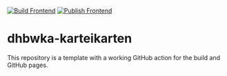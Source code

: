 [![Build Frontend](https://github.com/JustinKaram04/dhbwka-karteikarten/actions/workflows/build-frontend.yml/badge.svg)](https://github.com/JustinKaram04/dhbwka-karteikarten/actions/workflows/build-frontend.yml)
[![Publish Frontend](https://github.com/JustinKaram04/dhbwka-karteikarten/actions/workflows/publish-frontend.yml/badge.svg)](https://github.com/JustinKaram04/dhbwka-karteikarten/actions/workflows/publish-frontend.yml)
# dhbwka-karteikarten
This repository is a template with a working GitHub action for the build and GitHub pages.
